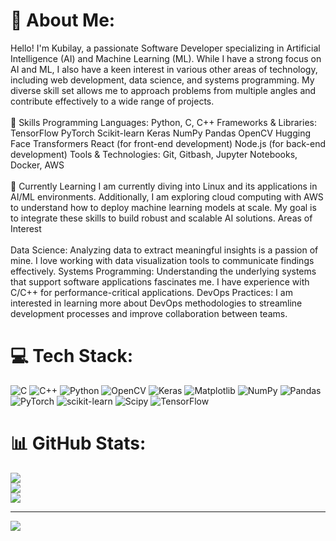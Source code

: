 # 💫 About Me:
Hello! I'm Kubilay, a passionate Software Developer specializing in Artificial Intelligence (AI) and Machine Learning (ML). While I have a strong focus on AI and ML, I also have a keen interest in various other areas of technology, including web development, data science, and systems programming. My diverse skill set allows me to approach problems from multiple angles and contribute effectively to a wide range of projects.<br><br>🔧 Skills Programming Languages: Python, C, C++ Frameworks & Libraries: TensorFlow PyTorch Scikit-learn Keras NumPy Pandas OpenCV Hugging Face Transformers React (for front-end development) Node.js (for back-end development) Tools & Technologies: Git, Gitbash, Jupyter Notebooks, Docker, AWS<br><br>🌱 Currently Learning I am currently diving into Linux and its applications in AI/ML environments. Additionally, I am exploring cloud computing with AWS to understand how to deploy machine learning models at scale. My goal is to integrate these skills to build robust and scalable AI solutions. Areas of Interest<br><br>Data Science: Analyzing data to extract meaningful insights is a passion of mine. I love working with data visualization tools to communicate findings effectively. Systems Programming: Understanding the underlying systems that support software applications fascinates me. I have experience with C/C++ for performance-critical applications. DevOps Practices: I am interested in learning more about DevOps methodologies to streamline development processes and improve collaboration between teams.


# 💻 Tech Stack:
![C](https://img.shields.io/badge/c-%2300599C.svg?style=for-the-badge&logo=c&logoColor=white) ![C++](https://img.shields.io/badge/c++-%2300599C.svg?style=for-the-badge&logo=c%2B%2B&logoColor=white) ![Python](https://img.shields.io/badge/python-3670A0?style=for-the-badge&logo=python&logoColor=ffdd54) ![OpenCV](https://img.shields.io/badge/opencv-%23white.svg?style=for-the-badge&logo=opencv&logoColor=white) ![Keras](https://img.shields.io/badge/Keras-%23D00000.svg?style=for-the-badge&logo=Keras&logoColor=white) ![Matplotlib](https://img.shields.io/badge/Matplotlib-%23ffffff.svg?style=for-the-badge&logo=Matplotlib&logoColor=black) ![NumPy](https://img.shields.io/badge/numpy-%23013243.svg?style=for-the-badge&logo=numpy&logoColor=white) ![Pandas](https://img.shields.io/badge/pandas-%23150458.svg?style=for-the-badge&logo=pandas&logoColor=white) ![PyTorch](https://img.shields.io/badge/PyTorch-%23EE4C2C.svg?style=for-the-badge&logo=PyTorch&logoColor=white) ![scikit-learn](https://img.shields.io/badge/scikit--learn-%23F7931E.svg?style=for-the-badge&logo=scikit-learn&logoColor=white) ![Scipy](https://img.shields.io/badge/SciPy-%230C55A5.svg?style=for-the-badge&logo=scipy&logoColor=%white) ![TensorFlow](https://img.shields.io/badge/TensorFlow-%23FF6F00.svg?style=for-the-badge&logo=TensorFlow&logoColor=white)
# 📊 GitHub Stats:
![](https://github-readme-stats.vercel.app/api?username=ku1kan&theme=dark&hide_border=false&include_all_commits=false&count_private=false)<br/>
![](https://github-readme-streak-stats.herokuapp.com/?user=ku1kan&theme=dark&hide_border=false)<br/>
![](https://github-readme-stats.vercel.app/api/top-langs/?username=ku1kan&theme=dark&hide_border=false&include_all_commits=false&count_private=false&layout=compact)

---
[![](https://visitcount.itsvg.in/api?id=ku1kan&icon=0&color=0)](https://visitcount.itsvg.in)

<!-- Proudly created with GPRM ( https://gprm.itsvg.in ) -->
